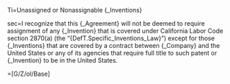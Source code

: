 Ti=Unassigned or Nonassignable {_Inventions}

sec=I recognize that this {_Agreement} will not be deemed to require assignment of any {_Invention} that is covered under California Labor Code section 2870(a) (the “{DefT.Specific_Inventions_Law}”) except for those {_Inventions} that are covered by a contract between {_Company} and the United States or any of its agencies that require full title to such patent or {_Invention} to be in the United States.

=[G/Z/ol/Base]